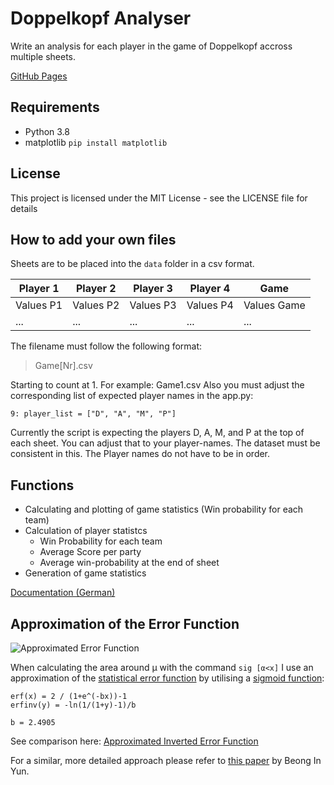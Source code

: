 # Doppelkopf Analyser
Write an analysis for each player in the game of Doppelkopf accross multiple sheets.

[GitHub Pages](http://davidkowalk.github.io/Doppelkopf_Analyser)

## Requirements
- Python 3.8
- matplotlib ```pip install matplotlib```

## License
This project is licensed under the MIT License - see the LICENSE file for details

## How to add your own files
 Sheets are to be placed into the ``data`` folder in a csv format.

 |Player 1|Player 2|Player 3|Player 4|Game|
 |--------|--------|--------|--------|----|
 |Values P1|Values P2|Values P3|Values P4|Values Game|
 |...|...|...|...|...|

 The filename must follow the following format:
 > Game[Nr].csv

Starting to count at 1. For example: Game1.csv
Also you must adjust the corresponding list of expected player names in the app.py:

```
9: player_list = ["D", "A", "M", "P"]
```

Currently the script is expecting the players D, A, M, and P at the top of each sheet. You can adjust that to your player-names. The dataset must be consistent in this.
The Player names do not have to be in order.

## Functions
- Calculating and plotting of game statistics (Win probability for each team)
- Calculation of player statistcs
  - Win Probability for each team
  - Average Score per party
  - Average win-probability at the end of sheet
- Generation of game statistics

[Documentation (German)](http://davidkowalk.github.io/Doppelkopf_Analyser/documentation/Klausurersatzleistung)

## Approximation of the Error Function
![Approximated Error Function](https://davidkowalk.github.io/Doppelkopf_Analyser/documentation/Images/ERF_Approx.png)

When calculating the area around μ with the command ``sig [α<x]`` I use an approximation of the [statistical error function](https://en.wikipedia.org/wiki/Error_function) by utilising a [sigmoid function](https://en.wikipedia.org/wiki/Sigmoid_function):

```
erf(x) = 2 / (1+e^(-bx))-1
erfinv(y) = -ln(1/(1+y)-1)/b

b = 2.4905
```
See comparison here: [Approximated Inverted Error Function](https://davidkowalk.github.io/Doppelkopf_Analyser/documentation/Images/ERFInv_Approx.png)

For a similar, more detailed approach please refer to [this paper](http://www.m-hikari.com/ams/ams-2014/ams-85-88-2014/yunAMS85-88-2014.pdf) by Beong In Yun.
